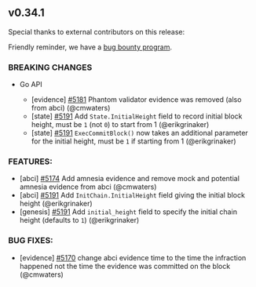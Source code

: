 ## v0.34.1

Special thanks to external contributors on this release:

Friendly reminder, we have a [bug bounty program](https://hackerone.com/tendermint).

### BREAKING CHANGES

- Go API

    - [evidence] [\#5181](https://github.com/tendermint/tendermint/pull/5181) Phantom validator evidence was removed (also from abci) (@cmwaters)  
    - [state] [\#5191](https://github.com/tendermint/tendermint/pull/5191/files) Add `State.InitialHeight` field to record initial block height, must be `1` (not `0`) to start from 1 (@erikgrinaker)
    - [state] [\#5191](https://github.com/tendermint/tendermint/pull/5191/files) `ExecCommitBlock()` now takes an additional parameter for the initial height, must be `1` if starting from 1 (@erikgrinaker)

### FEATURES:

- [abci] [\#5174](https://github.com/tendermint/tendermint/pull/5174) Add amnesia evidence and remove mock and potential amnesia evidence from abci (@cmwaters)
- [abci] [\#5191](https://github.com/tendermint/tendermint/pull/5191/files) Add `InitChain.InitialHeight` field giving the initial block height (@erikgrinaker)
- [genesis] [\#5191](https://github.com/tendermint/tendermint/pull/5191/files) Add `initial_height` field to specify the initial chain height (defaults to `1`) (@erikgrinaker)

### BUG FIXES:

- [evidence] [\#5170](https://github.com/tendermint/tendermint/pull/5170) change abci evidence time to the time the infraction happened not the time the evidence was committed on the block (@cmwaters)
